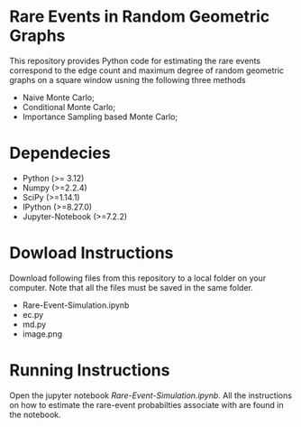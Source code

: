 # Rare Events in Random Geometric Graphs
This repository provides Python code for estimating the rare events correspond to the edge count and maximum degree of random geometric graphs on a square window usning the following three methods 

- Naive Monte Carlo;
- Conditional Monte Carlo;
- Importance Sampling based Monte Carlo;

# Dependecies 
- Python (>= 3.12)
- Numpy (>=2.2.4)
- SciPy (>=1.14.1)
- IPython (>=8.27.0)
- Jupyter-Notebook (>=7.2.2)

# Dowload Instructions
Download following files from this repository to a local folder on your computer. Note that all the files must be saved in the same folder. 
- Rare-Event-Simulation.ipynb
- ec.py
- md.py
- image.png

# Running Instructions
Open the jupyter notebook *Rare-Event-Simulation.ipynb*. All the instructions on how to estimate the rare-event probabilties associate with are found in the notebook. 



